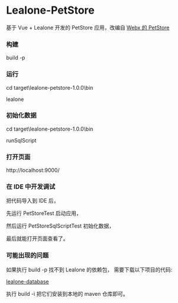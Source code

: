 # Lealone-PetStore

基于 Vue + Lealone 开发的 PetStore 应用，改编自 [Webx 的 PetStore](https://github.com/webx/citrus-sample)



### 构建

build -p



### 运行

cd target\lealone-petstore-1.0.0\bin

lealone



### 初始化数据

cd target\lealone-petstore-1.0.0\bin

runSqlScript



### 打开页面

http://localhost:9000/



### 在 IDE 中开发调试


把代码导入到 IDE 后，

先运行 PetStoreTest 启动应用，

然后运行 PetStoreSqlScriptTest 初始化数据，

最后就能打开页面查看了。



### 可能出现的问题

如果执行 build -p 找不到 Lealone 的依赖包，
需要下载以下项目的代码: 

[lealone-database](https://github.com/lealone/Lealone)


执行 build -i 把它们安装到本地的 maven 仓库即可。
